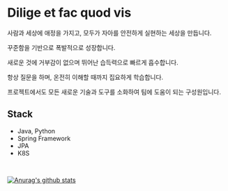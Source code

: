 # Dilige et fac quod vis
사람과 세상에 애정을 가지고, 모두가 자아를 안전하게 실현하는 세상을 만듭니다.

꾸준함을 기반으로 폭발적으로 성장합니다.

새로운 것에 거부감이 없으며 뛰어난 습득력으로 빠르게 흡수합니다. 

항상 질문을 하며, 온전히 이해할 때까지 집요하게 학습합니다.

프로젝트에서도 모든 새로운 기술과 도구를 소화하여 팀에 도움이 되는 구성원입니다.

## Stack
- Java, Python
- Spring Framework
- JPA
- K8S
<br/>

[![Anurag's github stats](https://github-readme-stats.vercel.app/api?username=jaeyoung22&count_private=true&hide=stars&show_icons=true)](https://github.com/anuraghazra/github-readme-stats)
